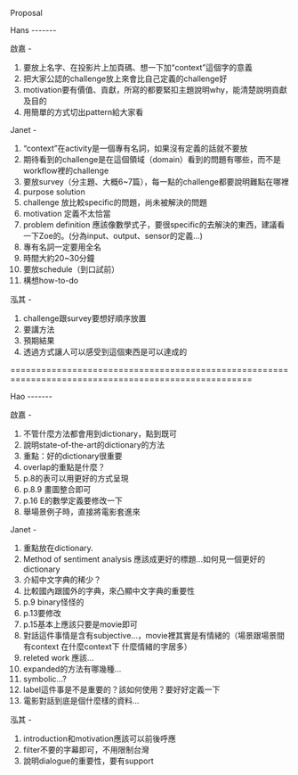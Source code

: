 Proposal

Hans  -------

啟嘉 - 

1. 要放上名字、在投影片上加頁碼、想一下加“context”這個字的意義
2. 把大家公認的challenge放上來會比自己定義的challenge好
3. motivation要有價值、貢獻，所寫的都要緊扣主題說明why，能清楚說明貢獻及目的
4. 用簡單的方式切出pattern給大家看

Janet - 

1. “context”在activity是一個專有名詞，如果沒有定義的話就不要放
2. 期待看到的challenge是在這個領域（domain）看到的問題有哪些，而不是workflow裡的challenge
3. 要放survey（分主題、大概6~7篇），每一點的challenge都要說明難點在哪裡
4. purpose solution
5. challenge 放比較specific的問題，尚未被解決的問題
6. motivation 定義不太恰當
7. problem definition 應該像數學式子，要很specific的去解決的東西，建議看一下Zoe的。(分為input、output、sensor的定義...)
8. 專有名詞一定要用全名
9. 時間大約20~30分鐘
10. 要放schedule（到口試前）
11. 構想how-to-do

泓其 -

1. challenge跟survey要想好順序放置
2. 要講方法
3. 預期結果
4. 透過方式讓人可以感受到這個東西是可以達成的

=====================================================================================================

Hao  -------

啟嘉 - 

1. 不管什麼方法都會用到dictionary，點到既可
2. 說明state-of-the-art的dictionary的方法
3. 重點：好的dictionary很重要
4. overlap的重點是什麼？
5. p.8的表可以用更好的方式呈現
6. p.8.9 畫圖整合即可
7. p.16 E的數學定義要修改一下
8. 舉場景例子時，直接將電影套進來


Janet - 

1. 重點放在dictionary.
2. Method of sentiment analysis 應該成更好的標題...如何見一個更好的dictionary
3. 介紹中文字典的稀少？
4. 比較國內跟國外的字典，來凸顯中文字典的重要性
5. p.9 binary怪怪的
6. p.13要修改
7. p.15基本上應該只要是movie即可
8. 對話這件事情是含有subjective...，movie裡其實是有情緒的（場景跟場景間有context 在什麼context下 什麼情緒的字居多）
9. releted work 應該...
10. expanded的方法有哪幾種...
11. symbolic...?
12. label這件事是不是重要的？該如何使用？要好好定義一下
13. 電影對話到底是個什麼樣的資料...


泓其 -

1. introduction和motivation應該可以前後呼應
2. filter不要的字幕即可，不用限制台灣
3. 說明dialogue的重要性，要有support




